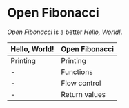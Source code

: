 # Open Fibonacci

*Open Fibonacci* is a better *Hello, World!*.

| Hello, World! | Open Fibonacci |
|---------------|----------------|
| Printing      | Printing       |
| -             | Functions      |
| -             | Flow control   |
| -             | Return values  |
